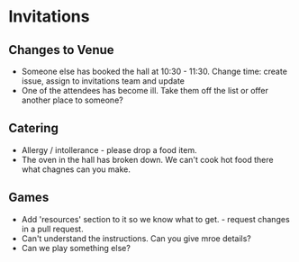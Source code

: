 

# Invitations

## Changes to Venue

+ Someone else has booked the hall at 10:30 - 11:30.  Change time:  create issue, assign to invitations team and update
+ One of the attendees has become ill.  Take them off the list or offer another place to someone?


## Catering

+ Allergy / intollerance - please drop a food item.
+ The oven in the hall has broken down. We can't cook hot food there what chagnes can you make.


## Games

+ Add 'resources' section to it so we know what to get. - request changes in a pull request.
+ Can't understand the instructions.  Can you give mroe details?
+ Can we play something else?